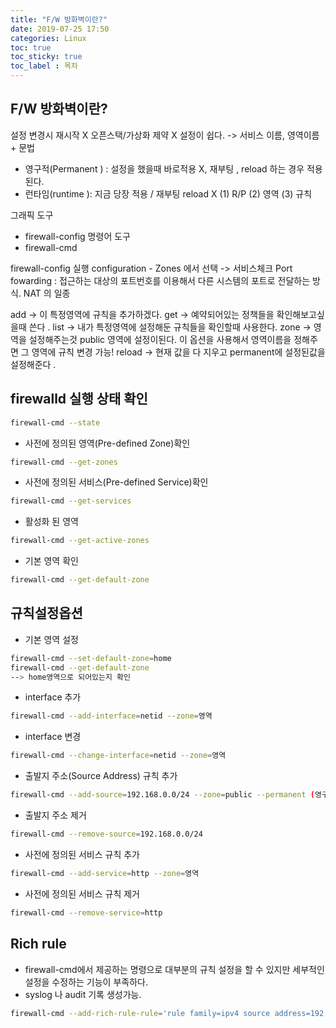```yaml
---
title: "F/W 방화벽이란?"
date: 2019-07-25 17:50
categories: Linux
toc: true
toc_sticky: true
toc_label : 목차
---
```


## F/W 방화벽이란?

설정 변경시 재시작 X
오픈스택/가상화 제약 X 
설정이 쉽다.  -> 서비스 이름, 영역이름 + 문법

- 영구적(Permanent ) : 설정을 했을때 바로적용 X, 재부팅 , reload 하는 경우 적용된다.
- 런타임(runtime ): 지금 당장 적용 / 재부팅 reload X 
(1) R/P 
(2) 영역 
(3) 규칙 

그래픽 도구 
- firewall-config
명령어 도구 
- firewall-cmd

firewall-config 실행
configuration - Zones 에서 선택 -> 서비스체크 
Port fowarding : 접근하는 대상의 포트번호를 이용해서 다른 시스템의 포트로 전달하는 방식. 
		      NAT 의 일종 

add -> 이 특정영역에 규칙을 추가하겠다. 
get -> 예약되어있는 정책들을 확인해보고싶을때 쓴다 .
list -> 내가 특정영역에 설정해둔 규칙들을 확인할때 사용한다. 
zone -> 영역을 설정해주는것  public 영역에 설정이된다. 이 옵션을 사용해서 영역이름을 정해주면 
그 영역에 규칙 변경 가능!
reload -> 현재 값을 다 지우고 permanent에 설정된값을 설정해준다 .



## firewalld 실행 상태 확인
```bash
firewall-cmd --state 
```
- 사전에 정의된 영역(Pre-defined Zone)확인
```bash
firewall-cmd --get-zones
```
- 사전에 정의된 서비스(Pre-defined Service)확인
```bash
firewall-cmd --get-services
```

- 활성화 된 영역 
```bash
firewall-cmd --get-active-zones
```
- 기본 영역 확인
```bash
firewall-cmd --get-default-zone
```


## 규칙설정옵션 

- 기본 영역 설정
```bash
firewall-cmd --set-default-zone=home
firewall-cmd --get-default-zone
--> home영역으로 되어있는지 확인 
```

- interface 추가
```bash
firewall-cmd --add-interface=netid --zone=영역
```
- interface 변경
```bash
firewall-cmd --change-interface=netid --zone=영역
```
- 출발지 주소(Source Address) 규칙 추가
```bash
firewall-cmd --add-source=192.168.0.0/24 --zone=public --permanent (영구설정)
```
- 출발지 주소 제거
```bash
firewall-cmd --remove-source=192.168.0.0/24
```
- 사전에 정의된 서비스 규칙 추가 
```bash
firewall-cmd --add-service=http --zone=영역
```
- 사전에 정의된 서비스 규칙 제거
```bash
firewall-cmd --remove-service=http
```


## Rich rule
- firewall-cmd에서 제공하는 명령으로 대부분의 규칙 설정을 할 수 있지만 세부적인 설정을 수정하는 기능이 부족하다. 
- syslog 나 audit 기록 생성가능.
```bash
firewall-cmd --add-rich-rule-rule='rule family=ipv4 source address=192.168.0.0/24 service name=cccr accpet' 
```

